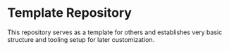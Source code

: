 # Template Repository

This repository serves as a template for others and establishes very basic structure and tooling setup for later customization.


